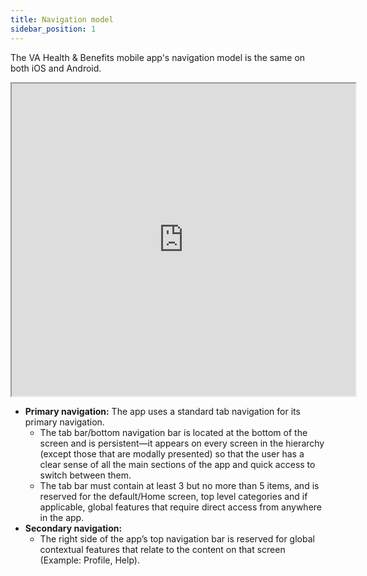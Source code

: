 ```yaml
---
title: Navigation model
sidebar_position: 1
---
```

The VA Health & Benefits mobile app's navigation model is the same on both iOS and Android.

<iframe width="550" height = "500" alt="image of mobile app screen depicting tab bar, top bar with icon]" src="https://www.figma.com/embed?embed_host=share&url=https%3A%2F%2Fwww.figma.com%2Ffile%2Fcdp7Be4UdYesq9fXeqaOgt%2FVAMobile-Navigation2.0-ScreenTemplates-Shipped%25F0%259F%259A%25A2%3Fnode-id%3D618%253A2662%26t%3D5UziMU7XqCBMFsno-1" allowfullscreen></iframe>

* **Primary navigation:** The  app uses a standard tab navigation for its primary navigation.
  * The tab bar/bottom navigation bar is located at the bottom of the screen and is persistent—it appears on every screen in the hierarchy (except those that are modally presented) so that the user has a clear sense of all the main sections of the app and quick access to switch between them.
  * The tab bar must contain at least 3 but no more than 5 items, and is reserved for the default/Home screen, top level categories and if applicable, global features that require direct access from anywhere in the app.
* **Secondary navigation:**
  * The right side of the app’s top navigation bar is reserved for global contextual features that relate to the content on that screen (Example: Profile, Help).
